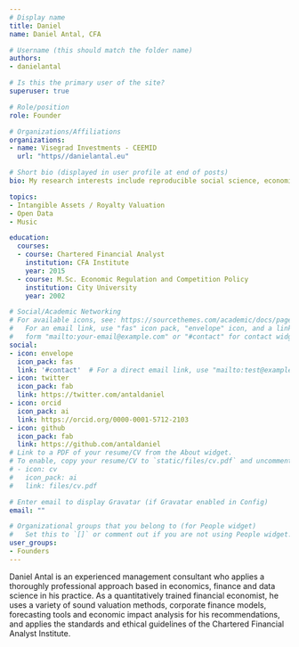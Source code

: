 ```yaml
---
# Display name
title: Daniel
name: Daniel Antal, CFA

# Username (this should match the folder name)
authors:
- danielantal

# Is this the primary user of the site?
superuser: true

# Role/position
role: Founder

# Organizations/Affiliations
organizations:
- name: Visegrad Investments - CEEMID
  url: "https//danielantal.eu"

# Short bio (displayed in user profile at end of posts)
bio: My research interests include reproducible social science, economics and finance.

topics:
- Intangible Assets / Royalty Valuation
- Open Data
- Music

education:
  courses:
  - course: Chartered Financial Analyst
    institution: CFA Institute
    year: 2015
  - course: M.Sc. Economic Regulation and Competition Policy
    institution: City University
    year: 2002

# Social/Academic Networking
# For available icons, see: https://sourcethemes.com/academic/docs/page-builder/#icons
#   For an email link, use "fas" icon pack, "envelope" icon, and a link in the
#   form "mailto:your-email@example.com" or "#contact" for contact widget.
social:
- icon: envelope
  icon_pack: fas
  link: '#contact'  # For a direct email link, use "mailto:test@example.org".
- icon: twitter
  icon_pack: fab
  link: https://twitter.com/antaldaniel
- icon: orcid
  icon_pack: ai
  link: https://orcid.org/0000-0001-5712-2103
- icon: github
  icon_pack: fab
  link: https://github.com/antaldaniel
# Link to a PDF of your resume/CV from the About widget.
# To enable, copy your resume/CV to `static/files/cv.pdf` and uncomment the lines below.
# - icon: cv
#   icon_pack: ai
#   link: files/cv.pdf

# Enter email to display Gravatar (if Gravatar enabled in Config)
email: ""

# Organizational groups that you belong to (for People widget)
#   Set this to `[]` or comment out if you are not using People widget.
user_groups:
- Founders
---
```


Daniel Antal is an experienced management consultant who applies a thoroughly professional approach based in economics, finance and data science in his practice. As a quantitatively trained financial economist, he uses a variety of sound valuation methods, corporate finance models, forecasting tools and economic impact analysis for his recommendations, and applies the standards and ethical guidelines of the Chartered Financial Analyst Institute. 

